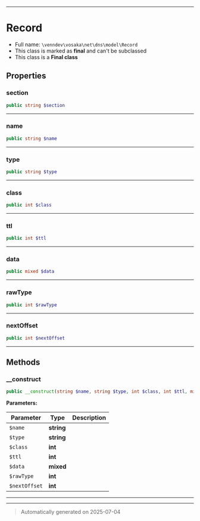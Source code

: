 ***

# Record





* Full name: `\venndev\vosaka\net\dns\model\Record`
* This class is marked as **final** and can't be subclassed
* This class is a **Final class**



## Properties


### section



```php
public string $section
```






***

### name



```php
public string $name
```






***

### type



```php
public string $type
```






***

### class



```php
public int $class
```






***

### ttl



```php
public int $ttl
```






***

### data



```php
public mixed $data
```






***

### rawType



```php
public int $rawType
```






***

### nextOffset



```php
public int $nextOffset
```






***

## Methods


### __construct



```php
public __construct(string $name, string $type, int $class, int $ttl, mixed $data, int $rawType, int $nextOffset): mixed
```








**Parameters:**

| Parameter | Type | Description |
|-----------|------|-------------|
| `$name` | **string** |  |
| `$type` | **string** |  |
| `$class` | **int** |  |
| `$ttl` | **int** |  |
| `$data` | **mixed** |  |
| `$rawType` | **int** |  |
| `$nextOffset` | **int** |  |





***


***
> Automatically generated on 2025-07-04
